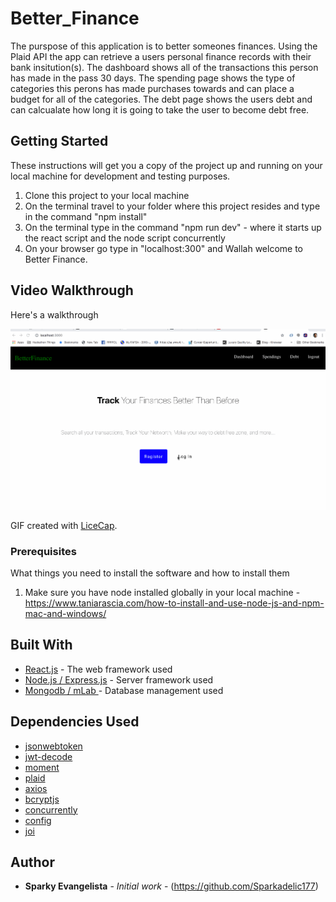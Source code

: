 # Better_Finance

The purspose of this application is to better someones finances. Using the Plaid API the app can retrieve a users personal finance records with their bank insitution(s). The dashboard shows all of the transactions this person has made in the pass 30 days. The spending page shows the type of categories this perons has made purchases towards and can place a budget for all of the categories. The debt page shows the users debt and can calcualate how long it is going to take the user to become debt free.

## Getting Started

These instructions will get you a copy of the project up and running on your local machine for development and testing purposes. 

1. Clone this project to your local machine 
2. On the terminal travel to your folder where this project resides and type in the command "npm install"
3. On the terminal type in the command "npm run dev" - where it starts up the react script and the node script concurrently 
4. On your browser go type in "localhost:300" and Wallah welcome to Better Finance.

## Video Walkthrough

Here's a walkthrough 

<img src='Walkthrough.gif' title='Video Walkthrough' width='' alt='Video Walkthrough' />

GIF created with [LiceCap](http://www.cockos.com/licecap/).


### Prerequisites

What things you need to install the software and how to install them

1. Make sure you have node installed globally in your local machine - https://www.taniarascia.com/how-to-install-and-use-node-js-and-npm-mac-and-windows/


## Built With

* [React.js](https://reactjs.org/) - The web framework used
* [Node.js / Express.js](https://expressjs.com) - Server framework used
* [Mongodb / mLab ](https://mlab.com/) - Database management used

## Dependencies Used 
* [jsonwebtoken](https://jwt.io/)
* [jwt-decode](https://www.npmjs.com/package/jwt-decode)
* [moment](https://www.npmjs.com/package/moment)
* [plaid](https://www.npmjs.com/package/plaid)
* [axios](https://www.npmjs.com/package/axios)
* [bcryptjs](https://www.npmjs.com/package/bcryptjs)
* [concurrently](https://www.npmjs.com/package/concurrently)
* [config](https://www.npmjs.com/package/config)
* [joi](https://www.npmjs.com/package/joi)

## Author

* **Sparky Evangelista** - *Initial work* - (https://github.com/Sparkadelic177)


